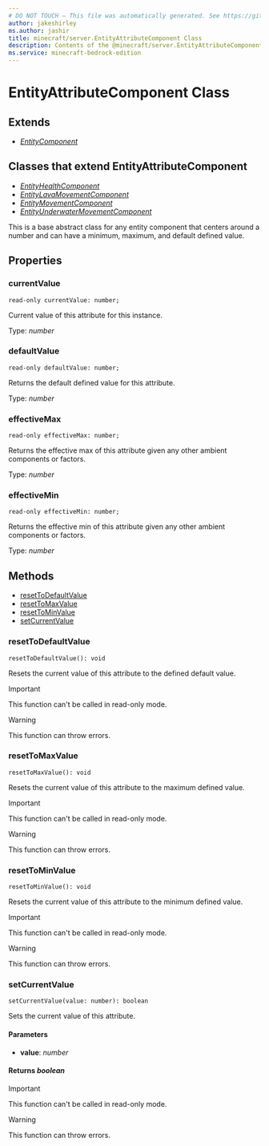 ```yaml
---
# DO NOT TOUCH — This file was automatically generated. See https://github.com/mojang/minecraftapidocsgenerator to modify descriptions, examples, etc.
author: jakeshirley
ms.author: jashir
title: minecraft/server.EntityAttributeComponent Class
description: Contents of the @minecraft/server.EntityAttributeComponent class.
ms.service: minecraft-bedrock-edition
---
```

# EntityAttributeComponent Class

## Extends
- [*EntityComponent*](EntityComponent.md)

## Classes that extend EntityAttributeComponent
- [*EntityHealthComponent*](EntityHealthComponent.md)
- [*EntityLavaMovementComponent*](EntityLavaMovementComponent.md)
- [*EntityMovementComponent*](EntityMovementComponent.md)
- [*EntityUnderwaterMovementComponent*](EntityUnderwaterMovementComponent.md)

This is a base abstract class for any entity component that centers around a number and can have a minimum, maximum, and default defined value.

## Properties

### **currentValue**
`read-only currentValue: number;`

Current value of this attribute for this instance.

Type: *number*

### **defaultValue**
`read-only defaultValue: number;`

Returns the default defined value for this attribute.

Type: *number*

### **effectiveMax**
`read-only effectiveMax: number;`

Returns the effective max of this attribute given any other ambient components or factors.

Type: *number*

### **effectiveMin**
`read-only effectiveMin: number;`

Returns the effective min of this attribute given any other ambient components or factors.

Type: *number*

## Methods
- [resetToDefaultValue](#resettodefaultvalue)
- [resetToMaxValue](#resettomaxvalue)
- [resetToMinValue](#resettominvalue)
- [setCurrentValue](#setcurrentvalue)

### **resetToDefaultValue**
`
resetToDefaultValue(): void
`

Resets the current value of this attribute to the defined default value.

> [!IMPORTANT]
> This function can't be called in read-only mode.

> [!WARNING]
> This function can throw errors.

### **resetToMaxValue**
`
resetToMaxValue(): void
`

Resets the current value of this attribute to the maximum defined value.

> [!IMPORTANT]
> This function can't be called in read-only mode.

> [!WARNING]
> This function can throw errors.

### **resetToMinValue**
`
resetToMinValue(): void
`

Resets the current value of this attribute to the minimum defined value.

> [!IMPORTANT]
> This function can't be called in read-only mode.

> [!WARNING]
> This function can throw errors.

### **setCurrentValue**
`
setCurrentValue(value: number): boolean
`

Sets the current value of this attribute.

#### **Parameters**
- **value**: *number*

#### **Returns** *boolean*

> [!IMPORTANT]
> This function can't be called in read-only mode.

> [!WARNING]
> This function can throw errors.
